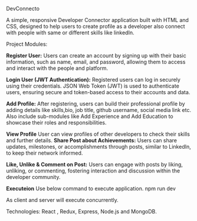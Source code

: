 DevConnecto

A simple, responsive Developer Connector application built with HTML and CSS, designed to help users to create profile as a developer also connect with people with same or different skills like linkedIn.

Project Modules:

**Register User:**
Users can create an account by signing up with their basic information, such as name, email, and password, allowing them to access and interact with the people and platform.

**Login User (JWT Authentication):**
Registered users can log in securely using their credentials. JSON Web Token (JWT) is used to authenticate users, ensuring secure and token-based access to their accounts and data.

**Add Profile:**
After registering, users can build their professional profile by adding details like skills,bio, job title, github username, social media link etc.
Also include sub-modules like Add Experience and Add Education to showcase their roles and responsibilities.

**View Profile**
User can view profiles of other developers to check their skills and further details.
**Share Post about Achievements:**
Users can share updates, milestones, or accomplishments through posts, similar to LinkedIn, to keep their network informed.

**Like, Unlike & Comment on Post:**
Users can engage with posts by liking, unliking, or commenting, fostering interaction and discussion within the developer community.

**Executeion**
Use below command to execute application.
npm run dev

As client and server will execute concurrently.

Technologies:
React , Redux, Express, Node.js and MongoDB.
